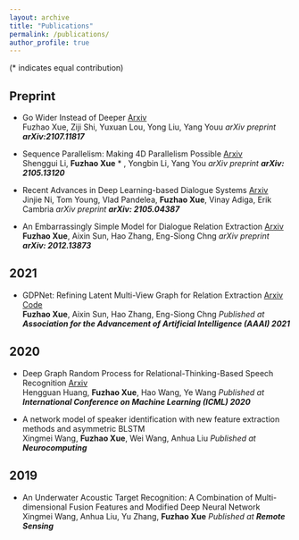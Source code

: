 ```yaml
---
layout: archive
title: "Publications"
permalink: /publications/
author_profile: true
---
```


(* indicates equal contribution)

## Preprint
* Go Wider Instead of Deeper [Arxiv](https://arxiv.org/abs/2107.11817)  \
  Fuzhao Xue, Ziji Shi, Yuxuan Lou, Yong Liu, Yang Youu
  *arXiv preprint **arXiv:2107.11817***

* Sequence Parallelism: Making 4D Parallelism Possible [Arxiv](https://arxiv.org/abs/2105.13120)  \
  Shenggui Li, **Fuzhao Xue** * , Yongbin Li, Yang You
  *arXiv preprint **arXiv: 2105.13120***

* Recent Advances in Deep Learning-based Dialogue Systems [Arxiv](https://arxiv.org/abs/2105.04387)  \
  Jinjie Ni, Tom Young, Vlad Pandelea, **Fuzhao Xue**, Vinay Adiga, Erik Cambria
  *arXiv preprint **arXiv: 2105.04387***

* An Embarrassingly Simple Model for Dialogue Relation Extraction [Arxiv](http://arxiv.org/abs/2012.13873)  \
  **Fuzhao Xue**, Aixin Sun, Hao Zhang, Eng-Siong Chng
  *arXiv preprint **arXiv: 2012.13873***

## 2021
* GDPNet: Refining Latent Multi-View Graph for Relation Extraction [Arxiv](https://arxiv.org/abs/2012.06780) [Code](https://github.com/XueFuzhao/GDPNet)  \
  **Fuzhao Xue**, Aixin Sun, Hao Zhang, Eng-Siong Chng
  *Published at **Association for the Advancement of Artificial Intelligence (AAAI) 2021***
  
## 2020
* Deep Graph Random Process for Relational-Thinking-Based Speech Recognition [Arxiv](https://arxiv.org/abs/2007.02126)   \
  Hengguan Huang, **Fuzhao Xue**, Hao Wang, Ye Wang
  *Published at **International Conference on Machine Learning (ICML) 2020***

* A network model of speaker identification with new feature extraction methods and asymmetric BLSTM  
  Xingmei Wang, **Fuzhao Xue**, Wei Wang, Anhua Liu
  *Published at **Neurocomputing***
  
## 2019
* An Underwater Acoustic Target Recognition: A Combination of Multi-dimensional Fusion Features and Modified Deep Neural Network  
  Xingmei Wang, Anhua Liu, Yu Zhang, **Fuzhao Xue**
  *Published at **Remote Sensing***
